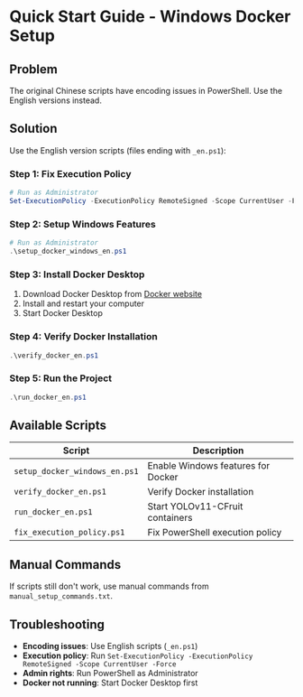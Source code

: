 # Quick Start Guide - Windows Docker Setup

## Problem
The original Chinese scripts have encoding issues in PowerShell. Use the English versions instead.

## Solution
Use the English version scripts (files ending with `_en.ps1`):

### Step 1: Fix Execution Policy
```powershell
# Run as Administrator
Set-ExecutionPolicy -ExecutionPolicy RemoteSigned -Scope CurrentUser -Force
```

### Step 2: Setup Windows Features
```powershell
# Run as Administrator
.\setup_docker_windows_en.ps1
```

### Step 3: Install Docker Desktop
1. Download Docker Desktop from [Docker website](https://www.docker.com/products/docker-desktop/)
2. Install and restart your computer
3. Start Docker Desktop

### Step 4: Verify Docker Installation
```powershell
.\verify_docker_en.ps1
```

### Step 5: Run the Project
```powershell
.\run_docker_en.ps1
```

## Available Scripts

| Script | Description |
|--------|-------------|
| `setup_docker_windows_en.ps1` | Enable Windows features for Docker |
| `verify_docker_en.ps1` | Verify Docker installation |
| `run_docker_en.ps1` | Start YOLOv11-CFruit containers |
| `fix_execution_policy.ps1` | Fix PowerShell execution policy |

## Manual Commands
If scripts still don't work, use manual commands from `manual_setup_commands.txt`.

## Troubleshooting
- **Encoding issues**: Use English scripts (`_en.ps1`)
- **Execution policy**: Run `Set-ExecutionPolicy -ExecutionPolicy RemoteSigned -Scope CurrentUser -Force`
- **Admin rights**: Run PowerShell as Administrator
- **Docker not running**: Start Docker Desktop first 